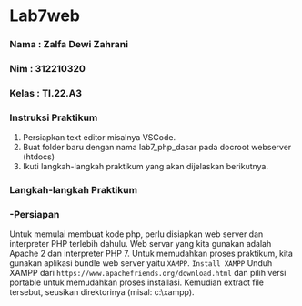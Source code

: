 # Lab7web 
### Nama : Zalfa Dewi Zahrani
### Nim  : 312210320
### Kelas : TI.22.A3
### Instruksi Praktikum

1. Persiapkan text editor misalnya VSCode.
2. Buat folder baru dengan nama lab7_php_dasar pada docroot webserver (htdocs)
3. Ikuti langkah-langkah praktikum yang akan dijelaskan berikutnya.
### Langkah-langkah Praktikum
### -Persiapan
Untuk memulai membuat kode php, perlu disiapkan web server dan interpreter PHP terlebih dahulu. Web servar yang kita gunakan adalah Apache 2 dan interpreter PHP 7. Untuk memudahkan proses praktikum, kita gunakan aplikasi bundle web server yaitu ```XAMPP```.
```Install XAMPP```
Unduh XAMPP dari ```https://www.apachefriends.org/download.html``` dan pilih versi portable untuk memudahkan proses installasi. Kemudian extract file tersebut, seusikan direktorinya (misal: c:\xampp).
